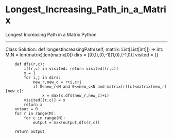 # Longest_Increasing_Path_in_a_Matrix
Longest Increasing Path in a Matrix Python

-------------------------------------------




Class Solution:
	def longestIncreasingPath(self, matrix: List[List[int]]) -> int:
		M,N = len(matrix),len(matrix[0])
		dirs = [(0,1),(0,-1)(1,0),(-1,0)]
		visited = {}

		def dfs(r,c):
			if(r,c) in visited: return visited[(r,c)]
			x = 1
			for i,j in dirs:
				new_r,new_c = r+i,c+j
				if 0<new_r<M and 0<=new_c<N and matrix[r][c]<matrix[new_r][new_c]:
					x = max(x,dfs(new_r,new_c)+1)
			visited[(r,c)] = x
			return x
		output = 0
		for r in range(M):
			for c in range(N):
				output = max(output,dfs(r,c))

		return output

